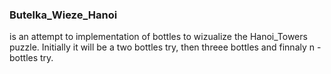 <h3>Butelka_Wieze_Hanoi</h3> is an attempt to implementation of bottles to wizualize the Hanoi_Towers puzzle.
 Initially it will be a two bottles try, then threee bottles and finnaly n -bottles try.